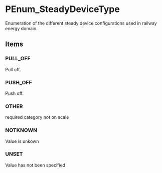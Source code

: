 # PEnum_SteadyDeviceType

Enumeration of the different steady device configurations used in railway energy domain.
<!-- end of short definition -->

## Items

### PULL_OFF
Pull off.

### PUSH_OFF
Push off.

### OTHER
required category not on scale

### NOTKNOWN
Value is unkown

### UNSET
Value has not been specified
